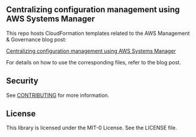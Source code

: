 ## Centralizing configuration management using AWS Systems Manager

This repo hosts CloudFormation templates related to the AWS Management & Governance blog post:

[Centralizing configuration management using AWS Systems Manager](https://aws.amazon.com/blogs/mt/centralizing-configuration-management-using-aws-systems-manager/)

For details on how to use the corresponding files, refer to the blog post.

## Security

See [CONTRIBUTING](CONTRIBUTING.md#security-issue-notifications) for more information.

## License

This library is licensed under the MIT-0 License. See the LICENSE file.
